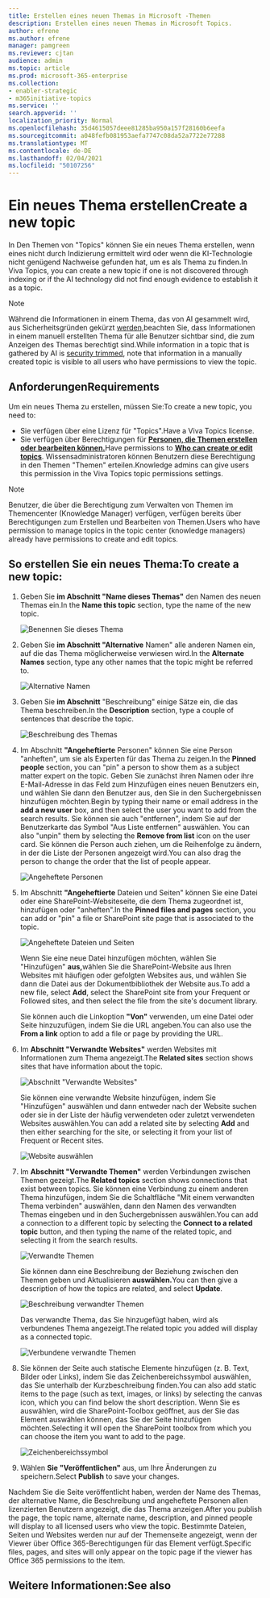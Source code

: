 ```yaml
---
title: Erstellen eines neuen Themas in Microsoft -Themen
description: Erstellen eines neuen Themas in Microsoft Topics.
author: efrene
ms.author: efrene
manager: pamgreen
ms.reviewer: cjtan
audience: admin
ms.topic: article
ms.prod: microsoft-365-enterprise
ms.collection:
- enabler-strategic
- m365initiative-topics
ms.service: ''
search.appverid: ''
localization_priority: Normal
ms.openlocfilehash: 35d4615057deee81285ba950a157f28160b6eefa
ms.sourcegitcommit: a048fefb081953aefa7747c08da52a7722e77288
ms.translationtype: MT
ms.contentlocale: de-DE
ms.lasthandoff: 02/04/2021
ms.locfileid: "50107256"
---
```

# <a name="create-a-new-topic"></a><span data-ttu-id="a0f52-103">Ein neues Thema erstellen</span><span class="sxs-lookup"><span data-stu-id="a0f52-103">Create a new topic</span></span> 

<span data-ttu-id="a0f52-104">In Den Themen von "Topics" können Sie ein neues Thema erstellen, wenn eines nicht durch Indizierung ermittelt wird oder wenn die KI-Technologie nicht genügend Nachweise gefunden hat, um es als Thema zu finden.</span><span class="sxs-lookup"><span data-stu-id="a0f52-104">In Viva Topics, you can create a new topic if one is not discovered through indexing or if the AI technology did not find enough evidence to establish it as a topic.</span></span>

> [!Note] 
> <span data-ttu-id="a0f52-105">Während die Informationen in einem Thema, das von AI gesammelt wird, aus Sicherheitsgründen gekürzt [werden,](topic-experiences-security-trimming.md)beachten Sie, dass Informationen in einem manuell erstellten Thema für alle Benutzer sichtbar sind, die zum Anzeigen des Themas berechtigt sind.</span><span class="sxs-lookup"><span data-stu-id="a0f52-105">While information in a topic that is gathered by AI is [security trimmed](topic-experiences-security-trimming.md), note that information in a manually created topic is visible to all users who have permissions to view the topic.</span></span> 


## <a name="requirements"></a><span data-ttu-id="a0f52-106">Anforderungen</span><span class="sxs-lookup"><span data-stu-id="a0f52-106">Requirements</span></span>

<span data-ttu-id="a0f52-107">Um ein neues Thema zu erstellen, müssen Sie:</span><span class="sxs-lookup"><span data-stu-id="a0f52-107">To create a new topic, you need to:</span></span>
- <span data-ttu-id="a0f52-108">Sie verfügen über eine Lizenz für "Topics".</span><span class="sxs-lookup"><span data-stu-id="a0f52-108">Have a Viva Topics license.</span></span>
- <span data-ttu-id="a0f52-109">Sie verfügen über Berechtigungen für [**Personen, die Themen erstellen oder bearbeiten können.**](https://docs.microsoft.com/microsoft-365/knowledge/topic-experiences-user-permissions)</span><span class="sxs-lookup"><span data-stu-id="a0f52-109">Have permissions to [**Who can create or edit topics**](https://docs.microsoft.com/microsoft-365/knowledge/topic-experiences-user-permissions).</span></span> <span data-ttu-id="a0f52-110">Wissensadministratoren können Benutzern diese Berechtigung in den Themen "Themen" erteilen.</span><span class="sxs-lookup"><span data-stu-id="a0f52-110">Knowledge admins can give users this permission in the Viva Topics topic permissions settings.</span></span> 

> [!Note] 
> <span data-ttu-id="a0f52-111">Benutzer, die über die Berechtigung zum Verwalten von Themen im Themencenter (Knowledge Manager) verfügen, verfügen bereits über Berechtigungen zum Erstellen und Bearbeiten von Themen.</span><span class="sxs-lookup"><span data-stu-id="a0f52-111">Users who have permission to manage topics in the topic center (knowledge managers) already have permissions to create and edit topics.</span></span>

## <a name="to-create-a-new-topic"></a><span data-ttu-id="a0f52-112">So erstellen Sie ein neues Thema:</span><span class="sxs-lookup"><span data-stu-id="a0f52-112">To create a new topic:</span></span>

1. <span data-ttu-id="a0f52-113">Geben Sie **im Abschnitt "Name dieses Themas"** den Namen des neuen Themas ein.</span><span class="sxs-lookup"><span data-stu-id="a0f52-113">In the **Name this topic** section, type the name of the new topic.</span></span>

    ![Benennen Sie dieses Thema](../media/knowledge-management/k-new-topic-page.png) </br> 


2. <span data-ttu-id="a0f52-115">Geben Sie <b>im Abschnitt "Alternative</b> Namen" alle anderen Namen ein, auf die das Thema möglicherweise verwiesen wird.</span><span class="sxs-lookup"><span data-stu-id="a0f52-115">In the <b>Alternate Names</b> section, type any other names that the topic might be referred to.</span></span> 

    ![Alternative Namen](../media/knowledge-management/alt-names.png) </br> 
3. <span data-ttu-id="a0f52-117">Geben Sie <b>im Abschnitt</b> "Beschreibung" einige Sätze ein, die das Thema beschreiben.</span><span class="sxs-lookup"><span data-stu-id="a0f52-117">In the <b>Description</b> section, type a couple of sentences that describe the topic.</span></span> 

    ![Beschreibung des Themas](../media/knowledge-management/description.png)</br>

4. <span data-ttu-id="a0f52-119">Im Abschnitt <b>"Angeheftierte</b> Personen" können Sie eine Person "anheften", um sie als Experten für das Thema zu zeigen.</span><span class="sxs-lookup"><span data-stu-id="a0f52-119">In the <b>Pinned people</b> section, you can "pin" a person to show them as a subject matter expert on the topic.</span></span> <span data-ttu-id="a0f52-120">Geben Sie zunächst ihren Namen oder <b></b> ihre E-Mail-Adresse in das Feld zum Hinzufügen eines neuen Benutzers ein, und wählen Sie dann den Benutzer aus, den Sie in den Suchergebnissen hinzufügen möchten.</span><span class="sxs-lookup"><span data-stu-id="a0f52-120">Begin by typing their name or email address in the <b>add a new user</b> box, and then select the user you want to add from the search results.</span></span> <span data-ttu-id="a0f52-121">Sie können sie auch "entfernen", indem Sie auf der Benutzerkarte das Symbol "Aus Liste entfernen" auswählen. <b></b></span><span class="sxs-lookup"><span data-stu-id="a0f52-121">You can also "unpin" them by selecting the <b>Remove from list</b> icon on the user card.</span></span> <span data-ttu-id="a0f52-122">Sie können die Person auch ziehen, um die Reihenfolge zu ändern, in der die Liste der Personen angezeigt wird.</span><span class="sxs-lookup"><span data-stu-id="a0f52-122">You can also drag the person to change the order that the list of people appear.</span></span>
 
    ![Angeheftete Personen](../media/knowledge-management/pinned-people.png)</br>


5. <span data-ttu-id="a0f52-124">Im Abschnitt <b>"Angeheftierte</b> Dateien und Seiten" können Sie eine Datei oder eine SharePoint-Websiteseite, die dem Thema zugeordnet ist, hinzufügen oder "anheften".</span><span class="sxs-lookup"><span data-stu-id="a0f52-124">In the <b>Pinned files and pages</b> section, you can add or "pin" a file or SharePoint site page that is associated to the topic.</span></span>

   ![Angeheftete Dateien und Seiten](../media/knowledge-management/pinned-files-and-pages.png)</br>
 
    <span data-ttu-id="a0f52-126">Wenn Sie eine neue Datei hinzufügen möchten, wählen Sie "Hinzufügen" <b>aus,</b>wählen Sie die SharePoint-Website aus Ihren Websites mit häufigen oder gefolgten Websites aus, und wählen Sie dann die Datei aus der Dokumentbibliothek der Website aus.</span><span class="sxs-lookup"><span data-stu-id="a0f52-126">To add a new file, select <b>Add</b>, select the SharePoint site from your Frequent or Followed sites, and then select the file from the site's document library.</span></span>

    <span data-ttu-id="a0f52-127">Sie können auch die Linkoption <b>"Von"</b> verwenden, um eine Datei oder Seite hinzuzufügen, indem Sie die URL angeben.</span><span class="sxs-lookup"><span data-stu-id="a0f52-127">You can also use the <b>From a link</b> option to add a file or page by providing the URL.</span></span> 


6.  <span data-ttu-id="a0f52-128">Im <b>Abschnitt "Verwandte Websites"</b> werden Websites mit Informationen zum Thema angezeigt.</span><span class="sxs-lookup"><span data-stu-id="a0f52-128">The <b>Related sites</b> section shows sites that have information about the topic.</span></span> 

    ![Abschnitt "Verwandte Websites"](../media/knowledge-management/related-sites.png)</br>

    <span data-ttu-id="a0f52-130">Sie können eine verwandte <b></b> Website hinzufügen, indem Sie "Hinzufügen" auswählen und dann entweder nach der Website suchen oder sie in der Liste der häufig verwendeten oder zuletzt verwendeten Websites auswählen.</span><span class="sxs-lookup"><span data-stu-id="a0f52-130">You can add a related site by selecting <b>Add</b> and then either searching for the site, or selecting it from your list of Frequent or Recent sites.</span></span></br>
    
    ![Website auswählen](../media/knowledge-management/sites.png)</br>

7. <span data-ttu-id="a0f52-132">Im <b>Abschnitt "Verwandte Themen"</b> werden Verbindungen zwischen Themen gezeigt.</span><span class="sxs-lookup"><span data-stu-id="a0f52-132">The <b>Related topics</b> section shows connections that exist between topics.</span></span> <span data-ttu-id="a0f52-133">Sie können eine Verbindung zu einem <b></b> anderen Thema hinzufügen, indem Sie die Schaltfläche "Mit einem verwandten Thema verbinden" auswählen, dann den Namen des verwandten Themas eingeben und in den Suchergebnissen auswählen.</span><span class="sxs-lookup"><span data-stu-id="a0f52-133">You can add a connection to a different topic by selecting the <b>Connect to a related topic</b> button, and then typing the name of the related topic, and selecting it from the search results.</span></span> 

   ![Verwandte Themen](../media/knowledge-management/related-topic.png)</br>  

    <span data-ttu-id="a0f52-135">Sie können dann eine Beschreibung der Beziehung zwischen den Themen geben und Aktualisieren <b>auswählen.</b></span><span class="sxs-lookup"><span data-stu-id="a0f52-135">You can then give a description of how the topics are related, and select <b>Update</b>.</span></span></br>

   ![Beschreibung verwandter Themen](../media/knowledge-management/related-topics-update.png)</br> 

   <span data-ttu-id="a0f52-137">Das verwandte Thema, das Sie hinzugefügt haben, wird als verbundenes Thema angezeigt.</span><span class="sxs-lookup"><span data-stu-id="a0f52-137">The related topic you added will display as a connected topic.</span></span>

   ![Verbundene verwandte Themen](../media/knowledge-management/related-topics-final.png)</br> 


8. <span data-ttu-id="a0f52-139">Sie können der Seite auch statische Elemente hinzufügen (z. B. Text, Bilder oder Links), indem Sie das Zeichenbereichssymbol auswählen, das Sie unterhalb der Kurzbeschreibung finden.</span><span class="sxs-lookup"><span data-stu-id="a0f52-139">You can also add static items to the page (such as text, images, or links) by selecting the canvas icon, which you can find below the short description.</span></span> <span data-ttu-id="a0f52-140">Wenn Sie es auswählen, wird die SharePoint-Toolbox geöffnet, aus der Sie das Element auswählen können, das Sie der Seite hinzufügen möchten.</span><span class="sxs-lookup"><span data-stu-id="a0f52-140">Selecting it will open the SharePoint toolbox from which you can choose the item you want to add to the page.</span></span>

   ![Zeichenbereichssymbol](../media/knowledge-management/webpart-library.png)</br> 


9. <span data-ttu-id="a0f52-142">Wählen **Sie "Veröffentlichen"** aus, um Ihre Änderungen zu speichern.</span><span class="sxs-lookup"><span data-stu-id="a0f52-142">Select **Publish** to save your changes.</span></span> 

<span data-ttu-id="a0f52-143">Nachdem Sie die Seite veröffentlicht haben, werden der Name des Themas, der alternative Name, die Beschreibung und angeheftete Personen allen lizenzierten Benutzern angezeigt, die das Thema anzeigen.</span><span class="sxs-lookup"><span data-stu-id="a0f52-143">After you publish the page, the topic name, alternate name, description, and pinned people will display to all licensed users who view the topic.</span></span> <span data-ttu-id="a0f52-144">Bestimmte Dateien, Seiten und Websites werden nur auf der Themenseite angezeigt, wenn der Viewer über Office 365-Berechtigungen für das Element verfügt.</span><span class="sxs-lookup"><span data-stu-id="a0f52-144">Specific files, pages, and sites will only appear on the topic page if the viewer has Office 365 permissions to the item.</span></span> 



## <a name="see-also"></a><span data-ttu-id="a0f52-145">Weitere Informationen:</span><span class="sxs-lookup"><span data-stu-id="a0f52-145">See also</span></span>



  






